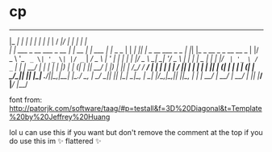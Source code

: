 # cp


 _____                    _       _         _               ___       __  __                  _   _                         
|_   _|                  | |     | |       | |             |_  |     / _|/ _|                | | | |                        
  | | ___ _ __ ___  _ __ | | __ _| |_ ___  | |__  _   _      | | ___| |_| |_ _ __ ___ _   _  | |_| |_   _  __ _ _ __   __ _ 
  | |/ _ \ '_ ` _ \| '_ \| |/ _` | __/ _ \ | '_ \| | | |     | |/ _ \  _|  _| '__/ _ \ | | | |  _  | | | |/ _` | '_ \ / _` |
  | |  __/ | | | | | |_) | | (_| | ||  __/ | |_) | |_| | /\__/ /  __/ | | | | | |  __/ |_| | | | | | |_| | (_| | | | | (_| |
  \_/\___|_| |_| |_| .__/|_|\__,_|\__\___| |_.__/ \__, | \____/ \___|_| |_| |_|  \___|\__, | \_| |_/\__,_|\__,_|_| |_|\__, |
                   | |                             __/ |                               __/ |                           __/ |
                   |_|                            |___/                               |___/                           |___/ 

font from: http://patorjk.com/software/taag/#p=testall&f=3D%20Diagonal&t=Template%20by%20Jeffrey%20Huang

lol u can use this if you want but don't remove the comment at the top
if you do use this im ✨ flattered ✨